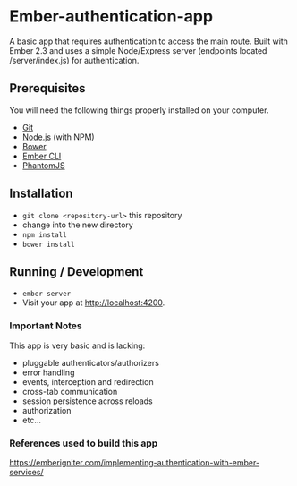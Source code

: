 # Ember-authentication-app

A basic app that requires authentication to access the main route. Built with Ember 2.3 and uses a simple Node/Express server (endpoints located /server/index.js) for authentication.

## Prerequisites

You will need the following things properly installed on your computer.

* [Git](http://git-scm.com/)
* [Node.js](http://nodejs.org/) (with NPM)
* [Bower](http://bower.io/)
* [Ember CLI](http://www.ember-cli.com/)
* [PhantomJS](http://phantomjs.org/)

## Installation

* `git clone <repository-url>` this repository
* change into the new directory
* `npm install`
* `bower install`

## Running / Development

* `ember server`
* Visit your app at [http://localhost:4200](http://localhost:4200).

### Important Notes

This app is very basic and is lacking:

* pluggable authenticators/authorizers
* error handling
* events, interception and redirection
* cross-tab communication
* session persistence across reloads
* authorization
* etc...

### References used to build this app

https://emberigniter.com/implementing-authentication-with-ember-services/
